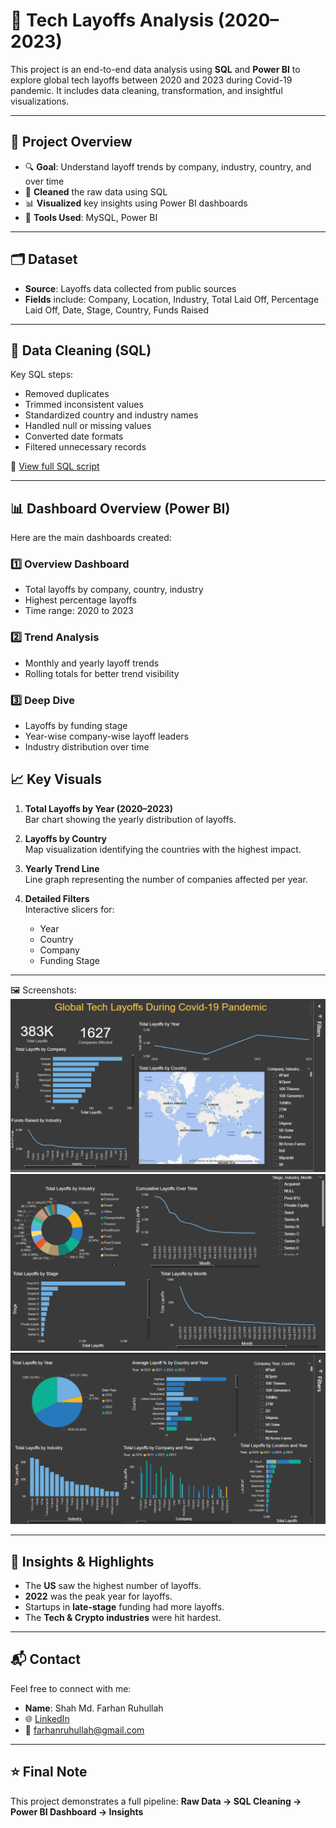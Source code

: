 # 💼 Tech Layoffs Analysis (2020–2023)

This project is an end-to-end data analysis using **SQL** and **Power BI** to explore global tech layoffs between 2020 and 2023 during Covid-19 pandemic. It includes data cleaning, transformation, and insightful visualizations.

---

## 📌 Project Overview

- 🔍 **Goal**: Understand layoff trends by company, industry, country, and over time
- 🧹 **Cleaned** the raw data using SQL
- 📊 **Visualized** key insights using Power BI dashboards
- 📁 **Tools Used**: MySQL, Power BI

---

## 🗂 Dataset

- **Source**: Layoffs data collected from public sources
- **Fields** include: Company, Location, Industry, Total Laid Off, Percentage Laid Off, Date, Stage, Country, Funds Raised

---

## 🧹 Data Cleaning (SQL)

Key SQL steps:
- Removed duplicates
- Trimmed inconsistent values
- Standardized country and industry names
- Handled null or missing values
- Converted date formats
- Filtered unnecessary records

📄 [View full SQL script](./data_cleaning.sql)

---

## 📊 Dashboard Overview (Power BI)

Here are the main dashboards created:

### 1️⃣ Overview Dashboard
- Total layoffs by company, country, industry
- Highest percentage layoffs
- Time range: 2020 to 2023

### 2️⃣ Trend Analysis
- Monthly and yearly layoff trends
- Rolling totals for better trend visibility

### 3️⃣ Deep Dive
- Layoffs by funding stage
- Year-wise company-wise layoff leaders
- Industry distribution over time

## 📈 Key Visuals

1. **Total Layoffs by Year (2020–2023)**  
   Bar chart showing the yearly distribution of layoffs.

2. **Layoffs by Country**  
   Map visualization identifying the countries with the highest impact.

3. **Yearly Trend Line**  
   Line graph representing the number of companies affected per year.

4. **Detailed Filters**  
   Interactive slicers for:
   - Year
   - Country
   - Company
   - Funding Stage

---

🖼️ Screenshots:
![Page 1](./Page_1.png)
![Page 2](./Page_2.png)
![Page 3](./Page_3.png)

---


## 🚀 Insights & Highlights

- The **US** saw the highest number of layoffs.
- **2022** was the peak year for layoffs.
- Startups in **late-stage** funding had more layoffs.
- The **Tech & Crypto industries** were hit hardest.

---

## 📬 Contact

Feel free to connect with me:

- **Name**: Shah Md. Farhan Ruhullah  
- 🌐 [LinkedIn](https://www.linkedin.com/in/farhanruhullah/)  
- 📧 farhanruhullah@gmail.com

---

## ⭐ Final Note

This project demonstrates a full pipeline:
**Raw Data → SQL Cleaning → Power BI Dashboard → Insights**

